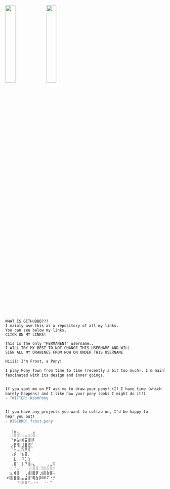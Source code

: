 <div NOT-align="center" >
  <a href="https://github.com/frostpony"><img src="https://github.com/frostpony/frostpony/assets/154750235/33217f10-15ae-4350-b60f-32190bfff452" width="25%"></a>
  <a href="https://github.com/frostpony"><img src="https://github.com/frostpony/frostpony/assets/154750235/a85e0c82-e286-4b77-91af-433ab786c33e" width="25%"></a>
</div>


```
WHAT IS GITHUBBB???
I mainly use this as a repository of all my links.
You can see below my links.
CLICK ON MY LINKS!

This is the only "PERMANENT" username..
I WILL TRY MY BEST TO NOT CHANGE THIS USERNAME AND WILL
SIGN ALL MY DRAWINGS FROM NOW ON UNDER THIS USERNAME
```
```diff
Hiiii! I'm Frost, a Pony!

I play Pony Town from time to time (recently a bit too much). I'm mainly
fascinated with its design and inner goings.


If you spot me on PT ask me to draw your pony! (If I have time (which
barely happens) and I like how your pony looks I might do it!)
- TWITTER: KoonPony


If you have any projects you want to collab on, I'd be happy to
hear you out!
- DISCORD: frost.pony

⠀⠀⢰⣤⡀⠀⠀⠀⠀⠀⣀⠀⠀⠀⠀⠀⠀⠀
⠀⠀⢸⣿⣿⡷⢄⣤⣶⣿⣿⠀⠀⠀⠀⠀⠀⠀
⠀⠀⠘⡶⣥⣶⢾⣭⣿⣿⠇⠀⠀⠀⠀⠀⠀⠀
⠀⠀⡠⣟⢻⡇⣸⣿⣟⡏⠀⠀⠀⠀⠀⠀⠀⠀
⠀⠀⠙⠥⣀⣹⢫⠿⣿⠉⠀⠀⠀⠀⠀⠀⠀⠀
⠀⠀⢠⡮⠀⠘⣦⣽⡀⠀⠀⠀⠀⠀⠀⠀⠀⠀
⠀⠀⠀⣇⠀⠠⠹⡁⣱⠀⠀⠀⠀⠀⠀⠀⠀⠀
⠀⠀⢀⣿⠁⠀⡇⠙⣿⡦⣄⠀⠀⠀⠀⢀⣀⢿
⠀⢠⠂⠘⣄⠎⠀⠀⢨⣧⣿⣿⠀⣿⣿⣯⣿⡷
⠀⢐⣄⢾⣿⠀⠀⢀⣾⣿⣿⡿⢀⣾⣿⣷⣿⠥
⠰⢿⣿⣿⣿⣧⣤⣬⣿⠹⢿⣳⡿⠿⠿⠍⠐⡚
⠀⠀⠀⠀⠘⠿⠿⠿⠋⠤⠐⠒⠀⠀⠐⠂⠉⠀
```

